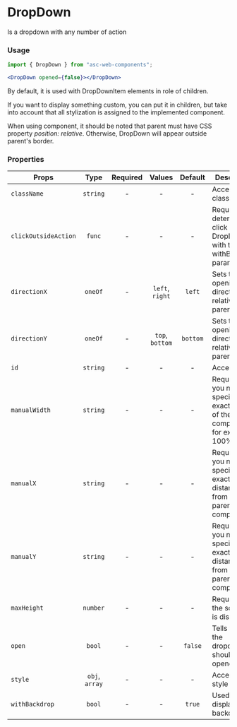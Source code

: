 # DropDown

Is a dropdown with any number of action

### Usage

```js
import { DropDown } from "asc-web-components";
```

```jsx
<DropDown opened={false}></DropDown>
```

By default, it is used with DropDownItem elements in role of children.

If you want to display something custom, you can put it in children, but take into account that all stylization is assigned to the implemented component.

When using component, it should be noted that parent must have CSS property _position: relative_. Otherwise, DropDown will appear outside parent's border.

### Properties

| Props                |      Type      | Required |     Values      | Default  | Description                                                                        |
| -------------------- | :------------: | :------: | :-------------: | :------: | ---------------------------------------------------------------------------------- |
| `className`          |    `string`    |    -     |        -        |    -     | Accepts class                                                                      |
| `clickOutsideAction` |     `func`     |    -     |        -        |    -     | Required for determining a click outside DropDown with the withBackdrop parameter  |
| `directionX`         |    `oneOf`     |    -     | `left`, `right` |  `left`  | Sets the opening direction relative to the parent                                  |
| `directionY`         |    `oneOf`     |    -     | `top`, `bottom` | `bottom` | Sets the opening direction relative to the parent                                  |
| `id`                 |    `string`    |    -     |        -        |    -     | Accepts id                                                                         |
| `manualWidth`        |    `string`    |    -     |        -        |    -     | Required if you need to specify the exact width of the component, for example 100% |
| `manualX`            |    `string`    |    -     |        -        |    -     | Required if you need to specify the exact distance from the parent component       |
| `manualY`            |    `string`    |    -     |        -        |    -     | Required if you need to specify the exact distance from the parent component       |
| `maxHeight`          |    `number`    |    -     |        -        |    -     | Required if the scrollbar is displayed                                             |
| `open`               |     `bool`     |    -     |        -        | `false`  | Tells when the dropdown should be opened                                           |
| `style`              | `obj`, `array` |    -     |        -        |    -     | Accepts css style                                                                  |
| `withBackdrop`       |     `bool`     |    -     |        -        |  `true`  | Used to display backdrop                                                           |
